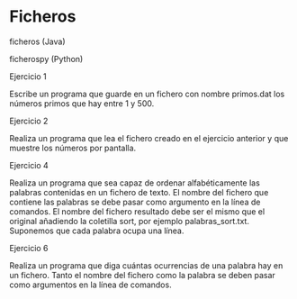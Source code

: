 # Ficheros

ficheros (Java)

ficherospy (Python)

Ejercicio 1

Escribe un programa que guarde en un fichero con nombre primos.dat los
números primos que hay entre 1 y 500.



Ejercicio 2

Realiza un programa que lea el fichero creado en el ejercicio anterior y que
muestre los números por pantalla.



Ejercicio 4

Realiza un programa que sea capaz de ordenar alfabéticamente las palabras
contenidas en un fichero de texto. El nombre del fichero que contiene las
palabras se debe pasar como argumento en la línea de comandos. El nombre
del fichero resultado debe ser el mismo que el original añadiendo la coletilla
sort, por ejemplo palabras_sort.txt. Suponemos que cada palabra ocupa una
línea.




Ejercicio 6

Realiza un programa que diga cuántas ocurrencias de una palabra hay en un
fichero. Tanto el nombre del fichero como la palabra se deben pasar como
argumentos en la línea de comandos.
